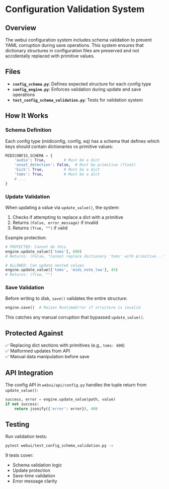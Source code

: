 # Configuration Validation System

## Overview

The webui configuration system includes schema validation to prevent YAML corruption during save operations. This system ensures that dictionary structures in configuration files are preserved and not accidentally replaced with primitive values.

## Files

- **`config_schema.py`**: Defines expected structure for each config type
- **`config_engine.py`**: Enforces validation during update and save operations
- **`test_config_schema_validation.py`**: Tests for validation system

## How It Works

### Schema Definition

Each config type (midiconfig, config, eq) has a schema that defines which keys should contain dictionaries vs primitive values:

```python
MIDICONFIG_SCHEMA = {
    'audio': True,        # Must be a dict
    'onset_detection': False,  # Must be primitive (float)
    'kick': True,         # Must be a dict
    'toms': True,         # Must be a dict
    # ...
}
```

### Update Validation

When updating a value via `update_value()`, the system:

1. Checks if attempting to replace a dict with a primitive
2. Returns `(False, error_message)` if invalid
3. Returns `(True, "")` if valid

Example protection:
```python
# PROTECTED: Cannot do this
engine.update_value(['toms'], 600)  
# Returns: (False, "Cannot replace dictionary 'toms' with primitive...")

# ALLOWED: Can update nested values
engine.update_value(['toms', 'midi_note_low'], 45)
# Returns: (True, "")
```

### Save Validation

Before writing to disk, `save()` validates the entire structure:

```python
engine.save()  # Raises RuntimeError if structure is invalid
```

This catches any manual corruption that bypassed `update_value()`.

## Protected Against

✅ Replacing dict sections with primitives (e.g., `toms: 600`)  
✅ Malformed updates from API  
✅ Manual data manipulation before save  

## API Integration

The config API in `webui/api/config.py` handles the tuple return from `update_value()`:

```python
success, error = engine.update_value(path, value)
if not success:
    return jsonify({'error': error}), 400
```

## Testing

Run validation tests:
```bash
pytest webui/test_config_schema_validation.py -v
```

9 tests cover:
- Schema validation logic
- Update protection
- Save-time validation
- Error message clarity
